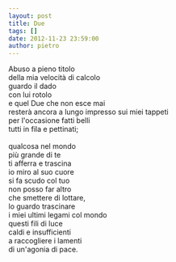 ```yaml
---
layout: post
title: Due
tags: []
date: 2012-11-23 23:59:00
author: pietro
---
```

Abuso a pieno titolo<br/>della mia velocità di calcolo<br/>guardo il dado<br/>con lui rotolo<br/>e quel Due che non esce mai<br/>resterà ancora a lungo impresso sui miei tappeti<br/>per l'occasione fatti belli<br/>tutti in fila e pettinati;<br/><br/>qualcosa nel mondo<br/>più grande di te<br/>ti afferra e trascina<br/>io miro al suo cuore<br/>si fa scudo col tuo<br/>non posso far altro<br/>che smettere di lottare,<br/>lo guardo trascinare<br/>i miei ultimi legami col mondo<br/>questi fili di luce<br/>caldi e insufficienti<br/>a raccogliere i lamenti<br/>di un'agonia di pace.

